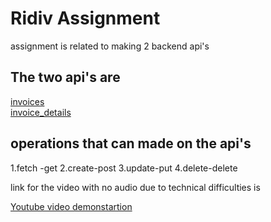 # Ridiv Assignment 
assignment is related to making 2 backend api's

## The two api's are <br/>
[invoices](http://127.0.0.1:8000/api/invoices/?format=api)<br/>
[invoice_details](http://127.0.0.1:8000/api/invoice_details/?format=api)

## operations that can made on the api's
1.fetch -get 
2.create-post
3.update-put
4.delete-delete 

link for the video with no audio due to technical difficulties is 

[Youtube video demonstartion](https://youtu.be/52wf81fXMyk)
